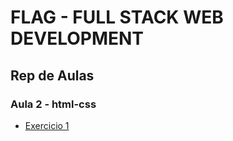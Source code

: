 # FLAG - FULL STACK WEB DEVELOPMENT
## Rep de Aulas
### Aula 2 - html-css

- [Exercicio 1](/html_css/aula2/ex1/index.html)
